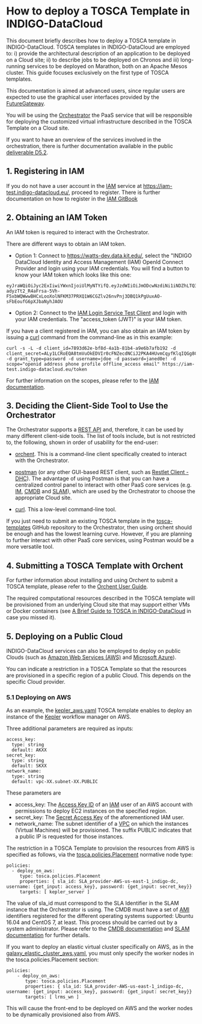 # How to deploy a TOSCA Template in INDIGO-DataCloud

This document briefly describes how to deploy a TOSCA template in INDIGO-DataCloud. TOSCA templates in INDIGO-DataCloud are employed to: i) provide the architectural description of an application to be deployed on a Cloud site; ii) to describe jobs to be deployed on Chronos and iii) long-running services to be deployed on Marathon, both on an Apache Mesos cluster. This guide focuses exclusively on the first type of TOSCA templates.

This documentation is aimed at advanced users, since regular users are expected to use the graphical user interfaces provided by the [FutureGateway](https://github.com/indigo-dc/fgDocumentation).

You will be using the [Orchestrator](https://github.com/indigo-dc/orchestrator) the PaaS service that will be responsible for deploying the customized virtual infrastructure described in the TOSCA Template on a Cloud site.

If you want to have an overview of the services involved in the orchestration, there is further documentation available in the public [deliverable D5.2](https://www.indigo-datacloud.eu/documents/design-document-and-work-plan-paas-architecture-d52).

## 1. Registering in IAM
If you do not have a user account in the [IAM](https://github.com/indigo-dc/iam) service at https://iam-test.indigo-datacloud.eu/, proceed to register.
There is further documentation on how to register in the [IAM GitBook](https://indigo-dc.gitbooks.io/iam/content/)

## 2. Obtaining an IAM Token
An IAM token is required to interact with the Orchestrator.

There are different ways to obtain an IAM token.

* Option 1: Connect to https://watts-dev.data.kit.edu/, select the "INDIGO DataCloud Identity and Access Management (IAM) OpenId Connect Provider and login using your IAM credentials. You will find a button to know your IAM token which looks like this one:

```
eyJraWQiOiJyc2ExIiwiYWxnIjoiUlMyNTYifQ.eyJzdWIiOiJmODcwNzdiNi1iNDZhLTQ3ODEtYjhmMy00Mzg1MTgxY2QzODIiLCJpc3MiOiJodHRwczpcL1wvaWFtLXRlc3QuaW5kaWdvLWRhdGFjbG91ZC5ldVwvIiwiZXhwIjoxNDg3ODY1NDQ0LCJpYXQiOjE0ODc4NjE4NDQsImp0aSI6IjQzNWVlMjJhLTEzMzctNDFmOS1hZmFhLTE3Nzg3YzJjZDE0ZiJ9.IhNumm3iQ_4CuO9xgbmFIYXsNuXjQPIEHSmHoEK4fbcL7I8yq4MzPLbYVC9_NU7tTJ2nWzt-adyzTt2_R4aFrsa-5Vh-F5xbWQWwwBHCxLooXolNFKM37PRXQ1W6CGZlv26nvPnj3DBQ1kPgUuxAO-sFbEoufG6pXJbaNyhJAOU
```

* Option 2: Connect to the [IAM Login Service Test Client](https://iam-test.indigo-datacloud.eu/iam-test-client/) and login with your IAM credentials. The "access_token (JWT)" is your IAM token.

If you have a client registered in IAM, you can also obtain an IAM token by issuing a [curl](https://curl.haxx.se/) command from the command-line as in this example:

```
curl -s -L -d client_id=7893d62e-bf8d-4a1b-81b4-a9e6b7afb192 -d client_secret=ALy1LCRoEQA8tmVuOkEDVIr0cFNZecdNCiJ2PKA4HUvmCqyfKlqIQGg8C21Mh1tPgyhH1v98YVdQTOx2JeYf1gw -d grant_type=password -d username=jdoe -d password=janed0e! -d scope="openid address phone profile offline_access email" https://iam-test.indigo-datacloud.eu/token
```

For further information on the scopes, please refer to the [IAM documentation](https://indigo-dc.gitbooks.io/iam/content/).


## 3. Deciding the Client-Side Tool to Use the Orchestrator

The Orchestrator supports a [REST API](https://indigo-dc.github.io/orchestrator/restdocs/) and, therefore, it can be used by many different client-side tools. The list of tools include, but is not restricted to, the following, shown in order of usability for the end-user:

* [orchent](https://github.com/indigo-dc/orchent). This is a command-line client specifically created to interact with the Orchestrator.

* [postman](https://www.getpostman.com/) (or any other GUI-based REST client, such as [Restlet Client - DHC](https://chrome.google.com/webstore/detail/restlet-client-dhc/aejoelaoggembcahagimdiliamlcdmfm)). The advantage of using Postman is that you can have a centralized control panel to interact with other PaaS core services (e.g. [IM](https://github.com/indigo-dc/im), [CMDB](https://github.com/indigo-dc/cmdb) and [SLAM](https://github.com/indigo-dc/slam)), which are used by the Orchestrator to choose the appropriate Cloud site.

* [curl](https://curl.haxx.se/). This a low-level command-line tool.

If you just need to submit an existing TOSCA template in the [tosca-templates](https://github.com/indigo-dc/tosca-templates) GitHub repository to the Orchestrator, then using orchent should be enough and has the lowest learning curve. However, if you are planning to further interact with other PaaS core services, using Postman would be a more versatile tool.

## 4. Submitting a TOSCA Template with Orchent

For further information about installing and using Orchent to submit a TOSCA template, please refer to the [Orchent User Guide](https://indigo-dc.gitbooks.io/orchent/content/user.html).

The required computational resources described in the TOSCA template will be provisioned from an underlying Cloud site that may support either VMs or Docker containers (see [A Brief Guide to TOSCA in INDIGO-DataCloud](tosca.md) in case you missed it).



## 5. Deploying on a Public Cloud
INDIGO-DataCloud services can also be employed to deploy on public Clouds (such as [Amazon Web Services (AWS)](https://aws.amazon.com/) and [Microsoft Azure](https://azure.microsoft.com)).

You can indicate a restriction in a TOSCA Template so that the resources are provisioned in a specific region of a public Cloud. This depends on the specific Cloud provider.

### 5.1 Deploying on AWS

As an example, the [kepler_aws.yaml](https://github.com/indigo-dc/tosca-types/blob/master/examples/kepler_aws.yaml) TOSCA template enables to deploy an instance of the [Kepler](https://kepler-project.org/) workflow manager on AWS.

Three additional parameters are required as inputs:

```
access_key:
  type: string
  default: AKXX
secret_key:
  type: string
  default: SKXX
network_name:
  type: string
  default: vpc-XX.subnet-XX.PUBLIC
  ```

These parameters are
  * access_key: The [Access Key ID](https://aws.amazon.com/es/developers/access-keys/) of an [IAM](http://docs.aws.amazon.com/IAM/latest/UserGuide/introduction.html) user of an AWS account with permissions to deploy EC2 instances on the specified region.
  * secret_key: The [Secret Access Key]((https://aws.amazon.com/es/developers/access-keys/)) of the aforementioned IAM user.
  * network_name: The subnet identifier of a [VPC](https://aws.amazon.com/vpc/) on which the instances (Virtual Machines) will be provisioned. The suffix PUBLIC indicates that a public IP is requested for those instances.

  The restriction in a TOSCA Template to provision the resources from AWS is specified as follows, via the [tosca.policies.Placement](http://docs.oasis-open.org/tosca/TOSCA-Simple-Profile-YAML/v1.0/csprd01/TOSCA-Simple-Profile-YAML-v1.0-csprd01.html#_Toc430015785) normative node type:
  ```
  policies:
    - deploy_on_aws:
       type: tosca.policies.Placement
       properties: { sla_id: SLA_provider-AWS-us-east-1_indigo-dc,  username: {get_input: access_key}, password: {get_input: secret_key}}
       targets: [ kepler_server ]
  ```

The value of sla_id must correspond to the SLA Identifier in the SLAM instance that the Orchestrator is using. The CMDB must have a set of [AMI](http://docs.aws.amazon.com/AWSEC2/latest/UserGuide/AMIs.html) identifiers registered for the different operating systems supported: Ubuntu 16.04 and CentOS 7, at least. This process should be carried out by a system administrator. Please refer to the [CMDB documentation](https://www.gitbook.com/book/indigo-dc/cmdb/details) and [SLAM documentation](https://www.gitbook.com/book/indigo-dc/slam/details) for further details.

If you want to deploy an elastic virtual cluster specifically on AWS, as in the [galaxy_elastic_cluster_aws.yaml](https://github.com/indigo-dc/tosca-types/blob/master/examples/galaxy_elastic_cluster_aws.yaml), you must only specify the worker nodes in the tosca.policies.Placement section:

```
policies:
    - deploy_on_aws:
       type: tosca.policies.Placement
       properties: { sla_id: SLA_provider-AWS-us-east-1_indigo-dc,  username: {get_input: access_key}, password: {get_input: secret_key}}
       targets: [ lrms_wn ]
```
This will cause the front-end to be deployed on AWS and the worker nodes to be dynamically provisioned also from AWS.
